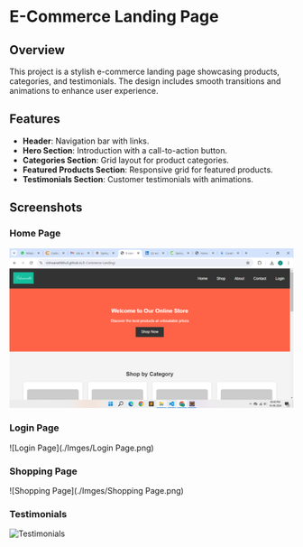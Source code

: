 # E-Commerce Landing Page

## Overview

This project is a stylish e-commerce landing page showcasing products, categories, and testimonials. The design includes smooth transitions and animations to enhance user experience.

## Features

- **Header**: Navigation bar with links.
- **Hero Section**: Introduction with a call-to-action button.
- **Categories Section**: Grid layout for product categories.
- **Featured Products Section**: Responsive grid for featured products.
- **Testimonials Section**: Customer testimonials with animations.

## Screenshots

### Home Page

![Home Page](./Imges/Index-Page.png)

### Login Page

![Login Page](./Imges/Login Page.png)

### Shopping Page

![Shopping Page](./Imges/Shopping Page.png)

### Testimonials

![Testimonials](screenshots/testimonials.png)
